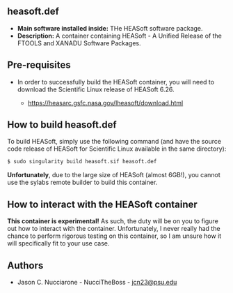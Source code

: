 ## heasoft.def

* **Main software installed inside:** THe HEASoft software package.
* **Description:** A container containing HEASoft - A Unified Release of the FTOOLS and XANADU Software Packages. 

## Pre-requisites

* In order to successfully build the HEASoft container, you will need to download the  Scientific Linux release of HEASoft 6.26.

  * https://heasarc.gsfc.nasa.gov/lheasoft/download.html

## How to build heasoft.def

To build HEASoft, simply use the following command (and have the source code release of HEASoft for Scientific Linux available in the same directory):

```bash
$ sudo singularity build heasoft.sif heasoft.def
```

**Unfortunately**, due to the large size of HEASoft (almost 6GB!), you cannot use the sylabs remote builder to build this container.

## How to interact with the HEASoft container

**This container is experimental!** As such, the duty will be on you to figure out how to interact with the container. Unfortunately, I never really had the chance to perform rigorous testing on this container, so I am unsure how it will specifically fit to your use case.

## Authors

* Jason C. Nucciarone - NucciTheBoss - jcn23@psu.edu
